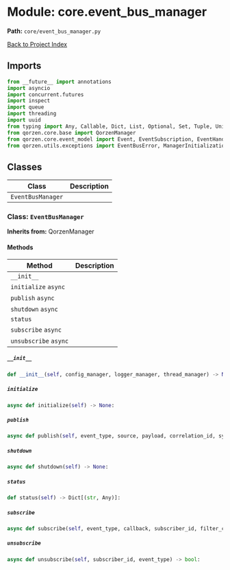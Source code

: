 # Module: core.event_bus_manager

**Path:** `core/event_bus_manager.py`

[Back to Project Index](../../index.md)

## Imports
```python
from __future__ import annotations
import asyncio
import concurrent.futures
import inspect
import queue
import threading
import uuid
from typing import Any, Callable, Dict, List, Optional, Set, Tuple, Union, cast, Awaitable
from qorzen.core.base import QorzenManager
from qorzen.core.event_model import Event, EventSubscription, EventHandler, EventType
from qorzen.utils.exceptions import EventBusError, ManagerInitializationError, ManagerShutdownError
```

## Classes

| Class | Description |
| --- | --- |
| `EventBusManager` |  |

### Class: `EventBusManager`
**Inherits from:** QorzenManager

#### Methods

| Method | Description |
| --- | --- |
| `__init__` |  |
| `initialize` `async` |  |
| `publish` `async` |  |
| `shutdown` `async` |  |
| `status` |  |
| `subscribe` `async` |  |
| `unsubscribe` `async` |  |

##### `__init__`
```python
def __init__(self, config_manager, logger_manager, thread_manager) -> None:
```

##### `initialize`
```python
async def initialize(self) -> None:
```

##### `publish`
```python
async def publish(self, event_type, source, payload, correlation_id, synchronous) -> str:
```

##### `shutdown`
```python
async def shutdown(self) -> None:
```

##### `status`
```python
def status(self) -> Dict[(str, Any)]:
```

##### `subscribe`
```python
async def subscribe(self, event_type, callback, subscriber_id, filter_criteria) -> str:
```

##### `unsubscribe`
```python
async def unsubscribe(self, subscriber_id, event_type) -> bool:
```
